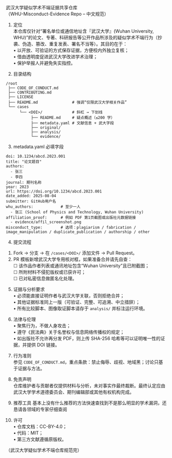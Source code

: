 武汉大学疑似学术不端证据共享仓库  
（WHU-Misconduct-Evidence Repo – 中文规范）

1. 定位  
本仓库仅针对“署名单位或通信地址含『武汉大学』(Wuhan University, WHU)”的论文、专著、科研报告等公开作品所涉及的疑似学术不端行为（抄袭、伪造、篡改、重复发表、署名不当等）。其目的在于：  
• 以开放、可验证的方式保存证据，方便校内外独立复核；  
• 借由透明度促进武汉大学改进学术治理；  
• 保护举报人并避免失实指控。  



2. 目录结构  
```
/root
 ├── CODE_OF_CONDUCT.md
 ├── CONTRIBUTING.md
 ├── LICENSE
 ├── README.md               # 强调“仅限武汉大学相关作品”
 └── cases
      └── <DOI>/             # 斜杠 → 下划线
           ├── README.md     # 疑点概述（≤200 字）
           ├── metadata.yaml # 文献信息 + 武大字段
           ├── original/
           ├── analysis/
           └── evidence/
```

3. metadata.yaml 必填字段  
```
doi: 10.1234/abcd.2023.001
title: "论文题目"
authors:
  - 张三
  - 李四
journal: 期刊名称
year: 2023
url: https://doi.org/10.1234/abcd.2023.001
date_added: 2025-08-04
submitter: GitHub用户名
whu_authors:            # 至少一人
  - 张三 (School of Physics and Technology, Wuhan University)
affiliation_proof:      # 例如 PDF 第1页截图或出版社元数据链接
  - evidence/affil_screenshot.png
misconduct_type:        # 选项：plagiarism / fabrication / image_manipulation / duplicate_publication / authorship / other
```

4. 提交流程  
1) Fork → 分支 → 在 `/cases/<DOI>/` 添加文件 → Pull Request。  
2) PR 模板新增武汉大学专用核对框，如果准备合并请先自查：  
   ☐ 该作品作者列表或通讯地址包含“Wuhan University”且已附截图；  
   ☐ 所附材料不侵犯版权或已获许可；  
   ☐ 已对私密信息做匿名化处理。  

5. 证据与分析要求  
• 必须能直接证明作者与武汉大学关联，否则拒绝合并；  
• 其他证据标准同上一版（可验证、完整、可追溯、中立措辞）；  
• 所有比较脚本、图像取证脚本请存于 `analysis/` 并标注运行环境。  

6. 法律与伦理  
• 聚焦行为，不做人身攻击；  
• 遵守《民法典》关于名誉权与信息网络传播权的规定；  
• 如出版社不允许再分发 PDF，则上传 SHA-256 哈希等可以证明唯一性的证据，并提供 DOI 链接。  

7. 行为准则  
参见 `CODE_OF_CONDUCT.md`，重点条款：禁止侮辱、歧视、地域黑；讨论只基于证据与方法。  

8. 免责声明  
仓库维护者与贡献者仅提供材料与分析，未对事实作最终裁断。最终认定应由武汉大学学术道德委员会、期刊编辑部或其他有权机构完成。  

9. 推荐工具
基本上没有什么推荐的方法快速查找到不是那么明显的学术漏洞，还恳请各领域的专家仔细查阅 

11. 许可  
• 仓库文档：CC-BY-4.0；  
• 代码：MIT；  
• 第三方文献遵循原版权。  

（武汉大学疑似学术不端仓库规范完）
